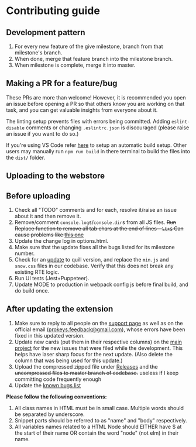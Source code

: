 # Contributing guide

## Development pattern

1. For every new feature of the give milestone, branch from that milestone's branch.
2. When done, merge that feature branch into the milestone branch.
3. When milestone is complete, merge it into master.

## Making a PR for a feature/bug

These PRs are more than welcome! However, it is recommended you open an issue before opening a PR so that others know you are working on that task, and you can get valuable insights from everyone about it.

The linting setup prevents files with errors being committed. Adding `eslint-disable` comments or changing `.eslintrc.json` is discouraged (please raise an issue if you want to do so.) 

If you're using VS Code refer [here](https://stackoverflow.com/a/56554313) to setup an automatic build setup. Other users may manually run `npm run build` in there terminal to build the files into the `dist/` folder.

## Uploading to the webstore

## **Before uploading**  

1. Check all "TODO" comments and for each, resolve it/raise an issue about it and then remove it.  
2. Remove/comment `console.log`s/`console.dir`s from all JS files. <s>Run Replace function to remove all tab chars at the end of lines - `\t+$` Can cause problems like [this one](https://github.com/GaurangTandon/ProKeys/commit/3ece14b5aa09c08cd283a1cc1d736ceb178fa3f3)</s>  
3. Update the change log in options.html.
4. Make sure that the update fixes all the bugs listed for its milestone number.  
5. Check for an [update](http://quilljs.com/docs/download/) to quill version, and replace the `min.js` and `snow.css` files in our codebase. Verify that this does not break any existing RTE logic.
6. Run UI tests (Jest+Puppeteer).
7. Update MODE to production in webpack config js before final build, and do build once.

## **After updating the extension**

1. Make sure to reply to all people on the [support page](https://chrome.google.com/webstore/detail/prokeys/ekfnbpgmmeahnnlpjibofkobpdkifapn/support) as well as on the official email (prokeys.feedback@gmail.com), whose errors have been fixed in this updated version.  
2. Update new cards (put them in their respective columns) on the [main project](https://github.com/GaurangTandon/ProKeys/projects/1) for the new issues that were filed while the development. This helps have laser sharp focus for the next update. (Also delete the column that was being used for this update.)  
3. Upload the compressed zipped file under [Releases](https://github.com/GaurangTandon/ProKeys/releases) and <s>the uncompressed files to master branch of codebase.</s> useless if I keep committing code frequently enough  
4. Update the [known bugs list](https://docs.google.com/document/d/1_MHKm1jtpJCWgksfbUdufExRFlF81S-IuTz1Czu7gOI/edit)

**Please follow the following conventions:**

1. All class names in HTML must be in small case. Multiple words should be separated by underscore.
2. Snippet parts should be referred to as "name" and "body" respectively.
3. All variables names related to a HTML Node should EITHER have $ at the start of their name OR contain the word "node" (not elm) in their name.
